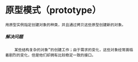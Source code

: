 # 原型模式（prototype）
    用原型实例指定创建对象的种类，并且通过拷贝这些原型创建新的对象。
    
##### 解决问题
        某些结构复杂的对象”的创建工作；由于需求的变化，这些对象经常面临
    着剧烈的变化，但是他们却拥有比较稳定一致的接口。